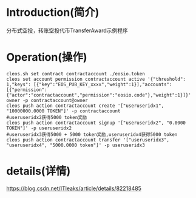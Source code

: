 # Introduction(简介)
分布式空投，转账空投代币TransferAward示例程序

# Operation(操作)
```
cleos.sh set contract contractaccount ./eosio.token
cleos set account permission contractaccount active '{"threshold": 1,"keys": [{"key":"EOS_PUB_KEY_xxxx","weight":1}],"accounts": [{"permission":{"actor":"contractaccount","permission":"eosio.code"},"weight":1}]}' owner -p contractaccount@owner
cleos push action contractaccount create '["useruseridx1", "10000000.0000 TOKEN"]' -p contractaccount
#useruseridx2获得5000 token奖励
cleos push action contractaccount signup '["useruseridx2", "0.0000 TOKEN"]' -p useruseridx2
#useruseridx3获得5000 + 5000 token奖励,useruseridx4获得5000 token
cleos push action contractaccount transfer '["useruseridx3", "useruseridx4", "5000.0000 token"]' -p useruseridx3
```
# details(详情)
<a href="https://blog.csdn.net/ITleaks/article/details/82218485">
https://blog.csdn.net/ITleaks/article/details/82218485
</a>
